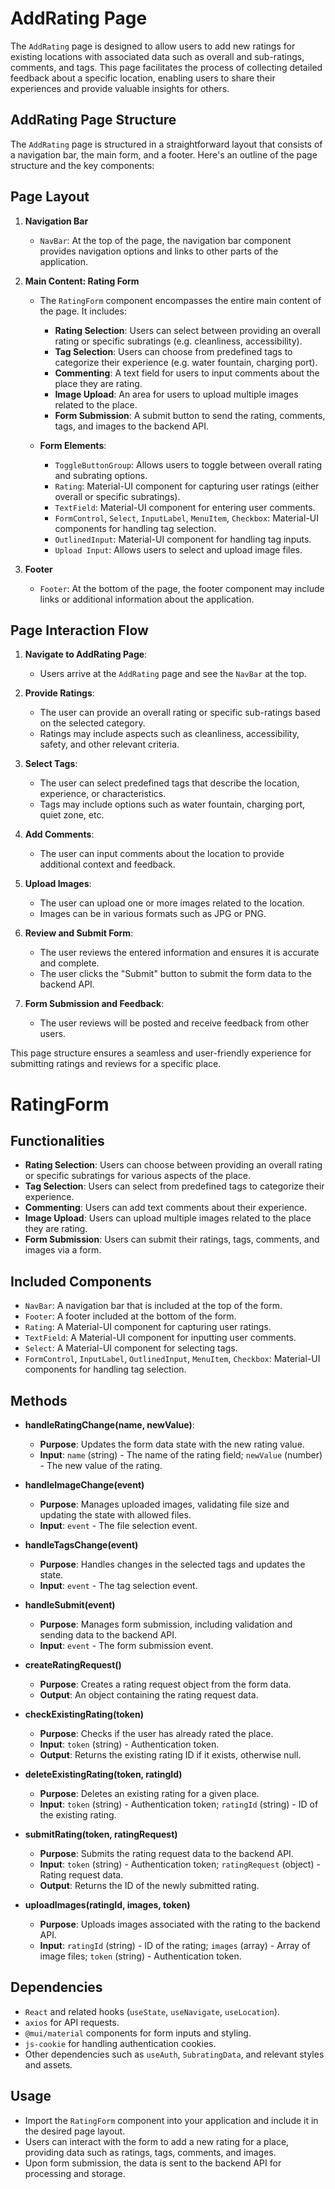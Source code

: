 # AddRating Page
The `AddRating` page is designed to allow users to add new ratings for existing locations with associated data such as overall and sub-ratings, comments, and tags. This page facilitates the process of collecting detailed feedback about a specific location, enabling users to share their experiences and provide valuable insights for others.

## AddRating Page Structure

The `AddRating` page is structured in a straightforward layout that consists of a navigation bar, the main form, and a footer. Here's an outline of the page structure and the key components:

## Page Layout

1. **Navigation Bar**
    - `NavBar`: At the top of the page, the navigation bar component provides navigation options and links to other parts of the application.

2. **Main Content: Rating Form**
    - The `RatingForm` component encompasses the entire main content of the page. It includes:
    
        - **Rating Selection**: Users can select between providing an overall rating or specific subratings (e.g. cleanliness, accessibility).
        - **Tag Selection**: Users can choose from predefined tags to categorize their experience (e.g. water fountain, charging port).
        - **Commenting**: A text field for users to input comments about the place they are rating.
        - **Image Upload**: An area for users to upload multiple images related to the place.
        - **Form Submission**: A submit button to send the rating, comments, tags, and images to the backend API.
    
    - **Form Elements**:
        - `ToggleButtonGroup`: Allows users to toggle between overall rating and subrating options.
        - `Rating`: Material-UI component for capturing user ratings (either overall or specific subratings).
        - `TextField`: Material-UI component for entering user comments.
        - `FormControl`, `Select`, `InputLabel`, `MenuItem`, `Checkbox`: Material-UI components for handling tag selection.
        - `OutlinedInput`: Material-UI component for handling tag inputs.
        - `Upload Input`: Allows users to select and upload image files.

3. **Footer**
    - `Footer`: At the bottom of the page, the footer component may include links or additional information about the application.

## Page Interaction Flow
1. **Navigate to AddRating Page**:
   - Users arrive at the `AddRating` page and see the `NavBar` at the top.
   
2. **Provide Ratings**:
    - The user can provide an overall rating or specific sub-ratings based on the selected category.
    - Ratings may include aspects such as cleanliness, accessibility, safety, and other relevant criteria.

3. **Select Tags**:
    - The user can select predefined tags that describe the location, experience, or characteristics.
    - Tags may include options such as water fountain, charging port, quiet zone, etc.

4. **Add Comments**:
    - The user can input comments about the location to provide additional context and feedback.

5. **Upload Images**:
    - The user can upload one or more images related to the location.
    - Images can be in various formats such as JPG or PNG.

6. **Review and Submit Form**:
    - The user reviews the entered information and ensures it is accurate and complete.
    - The user clicks the "Submit" button to submit the form data to the backend API.
7. **Form Submission and Feedback**:
   - The user reviews will be posted and receive feedback from other users.

This page structure ensures a seamless and user-friendly experience for submitting ratings and reviews for a specific place.

# RatingForm
## Functionalities

- **Rating Selection**: Users can choose between providing an overall rating or specific subratings for various aspects of the place.
- **Tag Selection**: Users can select from predefined tags to categorize their experience.
- **Commenting**: Users can add text comments about their experience.
- **Image Upload**: Users can upload multiple images related to the place they are rating.
- **Form Submission**: Users can submit their ratings, tags, comments, and images via a form.

## Included Components

- `NavBar`: A navigation bar that is included at the top of the form.
- `Footer`: A footer included at the bottom of the form.
- `Rating`: A Material-UI component for capturing user ratings.
- `TextField`: A Material-UI component for inputting user comments.
- `Select`: A Material-UI component for selecting tags.
- `FormControl`, `InputLabel`, `OutlinedInput`, `MenuItem`, `Checkbox`: Material-UI components for handling tag selection.

##  Methods

- **handleRatingChange(name, newValue)**:
    - **Purpose**: Updates the form data state with the new rating value.
    - **Input**: `name` (string) - The name of the rating field; `newValue` (number) - The new value of the rating.

- **handleImageChange(event)**
    - **Purpose**: Manages uploaded images, validating file size and updating the state with allowed files.
    - **Input**: `event` - The file selection event.

- **handleTagsChange(event)**
    - **Purpose**: Handles changes in the selected tags and updates the state.
    - **Input**: `event` - The tag selection event.

- **handleSubmit(event)**
    - **Purpose**: Manages form submission, including validation and sending data to the backend API.
    - **Input**: `event` - The form submission event.

- **createRatingRequest()**
    - **Purpose**: Creates a rating request object from the form data.
    - **Output**: An object containing the rating request data.

- **checkExistingRating(token)**
    - **Purpose**: Checks if the user has already rated the place.
    - **Input**: `token` (string) - Authentication token.
    - **Output**: Returns the existing rating ID if it exists, otherwise null.

- **deleteExistingRating(token, ratingId)**
    - **Purpose**: Deletes an existing rating for a given place.
    - **Input**: `token` (string) - Authentication token; `ratingId` (string) - ID of the existing rating.

- **submitRating(token, ratingRequest)**
    - **Purpose**: Submits the rating request data to the backend API.
    - **Input**: `token` (string) - Authentication token; `ratingRequest` (object) - Rating request data.
    - **Output**: Returns the ID of the newly submitted rating.

- **uploadImages(ratingId, images, token)**
    - **Purpose**: Uploads images associated with the rating to the backend API.
    - **Input**: `ratingId` (string) - ID of the rating; `images` (array) - Array of image files; `token` (string) - Authentication token.

## Dependencies

- `React` and related hooks (`useState`, `useNavigate`, `useLocation`).
- `axios` for API requests.
- `@mui/material` components for form inputs and styling.
- `js-cookie` for handling authentication cookies.
- Other dependencies such as `useAuth`, `SubratingData`, and relevant styles and assets.

## Usage

- Import the `RatingForm` component into your application and include it in the desired page layout.
- Users can interact with the form to add a new rating for a place, providing data such as ratings, tags, comments, and images.
- Upon form submission, the data is sent to the backend API for processing and storage.
